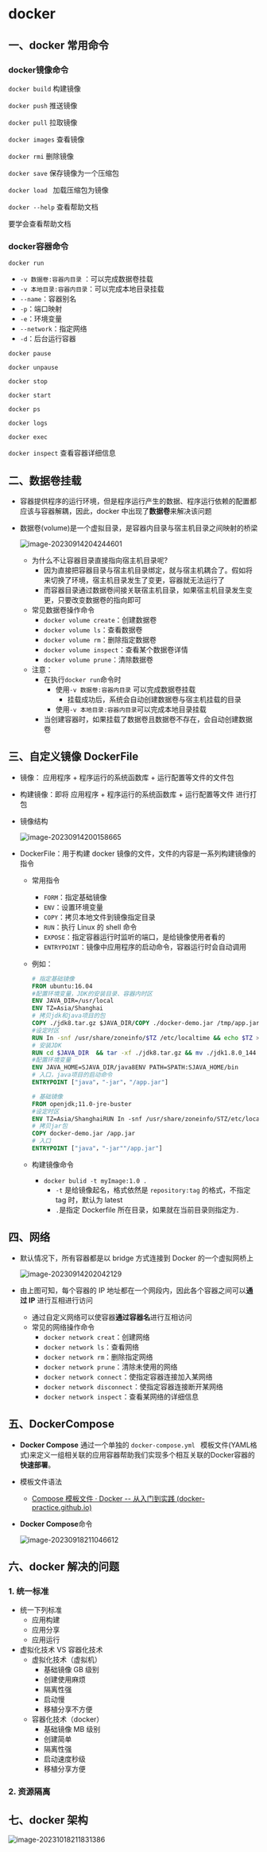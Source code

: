 # docker

## 一、docker 常用命令

### docker镜像命令

`docker build`   构建镜像

`docker push`  推送镜像

`docker pull`    拉取镜像

`docker images` 查看镜像

`docker rmi`  删除镜像

`docker save`  保存镜像为一个压缩包

`docker load ` 加载压缩包为镜像

`docker --help` 查看帮助文档

要学会查看帮助文档

### docker容器命令

`docker run`

- `-v 数据卷:容器内目录` ：可以完成数据卷挂载
- `-v 本地目录:容器内目录`：可以完成本地目录挂载
- `--name`：容器别名
- `-p`：端口映射
- `-e`：环境变量
- `--network`：指定网络
- `-d`：后台运行容器

`docker pause`

`docker unpause`

`docker stop`

`docker start`

`docker ps`

`docker logs`

`docker exec`

`docker inspect` 查看容器详细信息

## 二、数据卷挂载

- 容器提供程序的运行环境，但是程序运行产生的数据、程序运行依赖的配置都应该与容器解耦，因此，docker 中出现了**数据卷**来解决该问题

- 数据卷(volume)是一个虚拟目录，是容器内目录与宿主机目录之间映射的桥梁

  ![image-20230914204244601](../../static/img/docker/image-20230914204244601.png)

  - 为什么不让容器目录直接指向宿主机目录呢?
    - 因为直接把容器目录与宿主机目录绑定，就与宿主机耦合了。假如将来切换了环境，宿主机目录发生了变更，容器就无法运行了
    - 而容器目录通过数据卷间接关联宿主机目录，如果宿主机目录发生变更，只要改变数据卷的指向即可
  - 常见数据卷操作命令
    - `docker volume create`：创建数据卷
    - `docker volume ls`：查看数据卷
    - `docker volume rm`：删除指定数据卷
    - `docker volume inspect`：查看某个数据卷详情
    - `docker volume prune`：清除数据卷
  - 注意：
    - 在执行`docker run`命令时
      - 使用`-v 数据卷:容器内目录` 可以完成数据卷挂载
        - 挂载成功后，系统会自动创建数据卷与宿主机挂载的目录
      - 使用`-v 本地目录:容器内目录`可以完成本地目录挂载
    - 当创建容器时，如果挂载了数据卷且数据卷不存在，会自动创建数据卷

## 三、自定义镜像 DockerFile

- 镜像： 应用程序 + 程序运行的系统函数库 + 运行配置等文件的文件包

- 构建镜像：即将 应用程序 + 程序运行的系统函数库 + 运行配置等文件 进行打包

- 镜像结构

  ![image-20230914200158665](../../static/img/docker/image-20230914200158665.png)

- DockerFile：用于构建 docker 镜像的文件，文件的内容是一系列构建镜像的指令

  - 常用指令

    - `FORM`：指定基础镜像
    - `ENV`：设置环境变量
    - `COPY`：拷贝本地文件到镜像指定目录
    - `RUN`：执行 Linux 的 shell 命令
    - `EXPOSE`：指定容器运行时监听的端口，是给镜像使用者看的
    - `ENTRYPOINT`：镜像中应用程序的启动命令，容器运行时会自动调用

  - 例如：

    ```dockerfile
    # 指定基础镜像
    FROM ubuntu:16.04
    #配置环境变量，JDK的安装目录、容器内时区
    ENV JAVA_DIR=/usr/local
    ENV TZ=Asia/Shanghai
    # 拷贝jdk和java项目的包
    COPY ./jdk8.tar.gz $JAVA_DIR/COPY ./docker-demo.jar /tmp/app.jar
    #设定时区
    RUN In -snf /usr/share/zoneinfo/$TZ /etc/localtime && echo $TZ > /etc/timezone
    # 安装JDK
    RUN cd $JAVA_DIR  && tar -xf ./jdk8.tar.gz && mv ./jdk1.8.0_144 ./java8
    #配置环境变量
    ENV JAVA_HOME=SJAVA_DIR/java8ENV PATH=SPATH:SJAVA_HOME/bin
    # 入口，java项目的启动命令
    ENTRYPOINT ["java"，"-jar"，"/app.jar"]
    ```

    ```dockerfile
    # 基础镜像
    FROM openjdk;11.0-jre-buster
    #设定时区
    ENV TZ=Asia/ShanghaiRUN In -snf /usr/share/zoneinfo/STZ/etc/localtime && echo $TZ > /etc/timezone
    # 拷贝jar包
    COPY docker-demo.jar /app.jar
    # 入口
    ENTRYPOINT ["java"，"-jar""/app.jar"]
    ```

  - 构建镜像命令

    - `docker bulid -t myImage:1.0 .`
      - `-t` 是给镜像起名，格式依然是 `repository:tag` 的格式，不指定 tag 时，默认为 latest
      - `.`是指定 Dockerfile 所在目录，如果就在当前目录则指定为`.`

## 四、网络

- 默认情况下，所有容器都是以 bridge 方式连接到 Docker 的一个虚拟网桥上

  ![image-20230914202042129](../../static/img/docker/image-20230914202042129.png)

- 由上图可知，每个容器的 IP 地址都在一个网段内，因此各个容器之间可以**通过 IP** 进行互相进行访问
  - 通过自定义网络可以使容器**通过容器名**进行互相访问
  - 常见的网络操作命令
    - `docker network creat`：创建网络
    - `docker network ls`：查看网络
    - `docker network rm`：删除指定网络
    - `docker network prune`：清除未使用的网络
    - `docker network connect`：使指定容器连接加入某网络
    - `docker network disconnect`：使指定容器连接断开某网络
    - `docker network inspect`：查看某网络的详细信息

## 五、DockerCompose

- **Docker Compose** 通过一个单独的 `docker-compose.yml ` 模板文件(YAML格式)来定义一组相关联的应用容器帮助我们实现多个相互关联的Docker容器的**快速部署**。

- 模板文件语法

  - [Compose 模板文件 · Docker -- 从入门到实践 (docker-practice.github.io)](https://docker-practice.github.io/zh-cn/compose/compose_file.html)

- **Docker Compose**命令

  ![image-20230918211046612](../../static/img/docker/image-20230918211046612.png)

## 六、docker 解决的问题

### 1. 统一标准

- 统一下列标准
  - 应用构建
  - 应用分享
  - 应用运行
- 虚拟化技术 VS 容器化技术
  - 虚拟化技术（虚拟机）
    - 基础镜像 GB 级别
    - 创建使用麻烦
    - 隔离性强
    - 启动慢
    - 移植分享不方便
  - 容器化技术（docker）
    - 基础镜像 MB 级别
    - 创建简单
    - 隔离性强
    - 启动速度秒级
    - 移植分享方便

### 2. 资源隔离

## 七、docker 架构

![image-20231018211831386](../../static/img/docker/image-20231018211831386.png)

